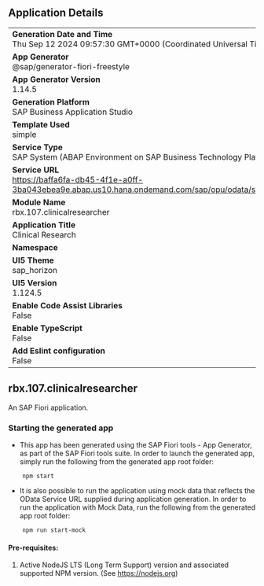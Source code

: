 ## Application Details
|               |
| ------------- |
|**Generation Date and Time**<br>Thu Sep 12 2024 09:57:30 GMT+0000 (Coordinated Universal Time)|
|**App Generator**<br>@sap/generator-fiori-freestyle|
|**App Generator Version**<br>1.14.5|
|**Generation Platform**<br>SAP Business Application Studio|
|**Template Used**<br>simple|
|**Service Type**<br>SAP System (ABAP Environment on SAP Business Technology Platform)|
|**Service URL**<br>https://baffa6fa-db45-4f1e-a0ff-3ba043ebea9e.abap.us10.hana.ondemand.com/sap/opu/odata/sap/ZSB_CLINICAL_RESEARCHER|
|**Module Name**<br>rbx.107.clinicalresearcher|
|**Application Title**<br>Clinical Research|
|**Namespace**<br>|
|**UI5 Theme**<br>sap_horizon|
|**UI5 Version**<br>1.124.5|
|**Enable Code Assist Libraries**<br>False|
|**Enable TypeScript**<br>False|
|**Add Eslint configuration**<br>False|

## rbx.107.clinicalresearcher

An SAP Fiori application.

### Starting the generated app

-   This app has been generated using the SAP Fiori tools - App Generator, as part of the SAP Fiori tools suite.  In order to launch the generated app, simply run the following from the generated app root folder:

```
    npm start
```

- It is also possible to run the application using mock data that reflects the OData Service URL supplied during application generation.  In order to run the application with Mock Data, run the following from the generated app root folder:

```
    npm run start-mock
```

#### Pre-requisites:

1. Active NodeJS LTS (Long Term Support) version and associated supported NPM version.  (See https://nodejs.org)


